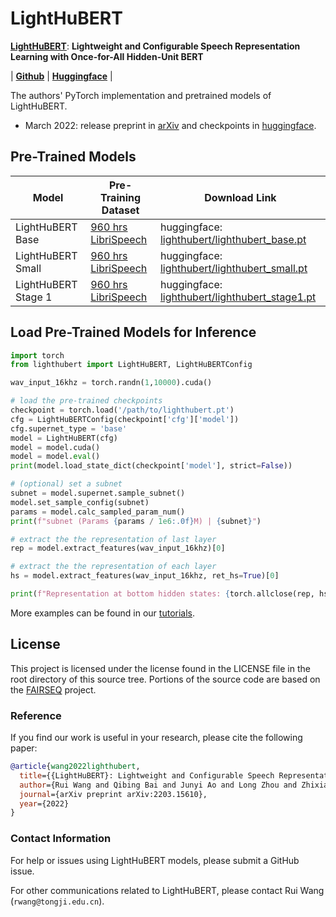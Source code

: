 # LightHuBERT

<!--**Compress pre-trained models for speech representation learning**-->

[**LightHuBERT**](https://arxiv.org/abs/2203.15610): **Lightweight and Configurable Speech Representation Learning with Once-for-All Hidden-Unit BERT**

| [**Github**](https://github.com/mechanicalsea/lighthubert) | [**Huggingface**](https://huggingface.co/mechanicalsea/lighthubert) |

The authors' PyTorch implementation and pretrained models of LightHuBERT.

- March 2022: release preprint in [arXiv](https://arxiv.org/abs/2203.15610) and checkpoints in [huggingface](https://huggingface.co/mechanicalsea/lighthubert).

## Pre-Trained Models

| Model | Pre-Training Dataset | Download Link |
|---|---|---|
|LightHuBERT Base| [960 hrs LibriSpeech](http://www.openslr.org/12) | huggingface: [lighthubert/lighthubert_base.pt](https://huggingface.co/mechanicalsea/lighthubert/resolve/main/lighthubert_base.pt) |
|LightHuBERT Small| [960 hrs LibriSpeech](http://www.openslr.org/12) | huggingface: [lighthubert/lighthubert_small.pt](https://huggingface.co/mechanicalsea/lighthubert/resolve/main/lighthubert_small.pt) |
|LightHuBERT Stage 1| [960 hrs LibriSpeech](http://www.openslr.org/12) | huggingface: [lighthubert/lighthubert_stage1.pt](https://huggingface.co/mechanicalsea/lighthubert/resolve/main/lighthubert_stage1.pt) |

## Load Pre-Trained Models for Inference

```python
import torch
from lighthubert import LightHuBERT, LightHuBERTConfig

wav_input_16khz = torch.randn(1,10000).cuda()

# load the pre-trained checkpoints
checkpoint = torch.load('/path/to/lighthubert.pt')
cfg = LightHuBERTConfig(checkpoint['cfg']['model'])
cfg.supernet_type = 'base'
model = LightHuBERT(cfg)
model = model.cuda()
model = model.eval()
print(model.load_state_dict(checkpoint['model'], strict=False))

# (optional) set a subnet
subnet = model.supernet.sample_subnet()
model.set_sample_config(subnet)
params = model.calc_sampled_param_num()
print(f"subnet (Params {params / 1e6:.0f}M) | {subnet}")

# extract the the representation of last layer
rep = model.extract_features(wav_input_16khz)[0]

# extract the the representation of each layer
hs = model.extract_features(wav_input_16khz, ret_hs=True)[0]

print(f"Representation at bottom hidden states: {torch.allclose(rep, hs[-1])}")
```

More examples can be found in our [tutorials](./tutorials/LightHuBERT.ipynb).

## License

This project is licensed under the license found in the LICENSE file in the root directory of this source tree.
Portions of the source code are based on the [FAIRSEQ](https://github.com/pytorch/fairseq) project.

### Reference

If you find our work is useful in your research, please cite the following paper:

```bibtex
@article{wang2022lighthubert,
  title={{LightHuBERT}: Lightweight and Configurable Speech Representation Learning with Once-for-All Hidden-Unit {BERT}},
  author={Rui Wang and Qibing Bai and Junyi Ao and Long Zhou and Zhixiang Xiong and Zhihua Wei and Yu Zhang and Tom Ko and Haizhou Li},
  journal={arXiv preprint arXiv:2203.15610},
  year={2022}
}
```

### Contact Information

For help or issues using LightHuBERT models, please submit a GitHub issue.

For other communications related to LightHuBERT, please contact Rui Wang (`rwang@tongji.edu.cn`).
